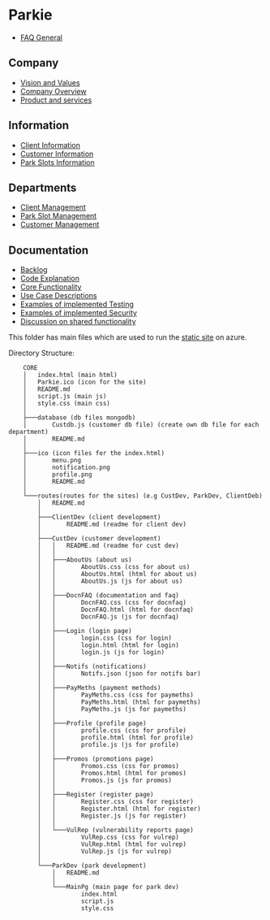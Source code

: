 # Parkie

* [FAQ General](https://github.com/P4RKI3/.github/wiki#faq-general)

## Company

* [Vision and Values](https://github.com/P4RKI3/.github/wiki/Company#vision-and-values)
* [Company Overview](https://github.com/P4RKI3/.github/wiki/Company#company-overview)
* [Product and services](https://github.com/P4RKI3/.github/wiki/Company#product-and-services)

## Information

* [Client Information](https://github.com/P4RKI3/.github/wiki/Information#client-information)
* [Customer Information](https://github.com/P4RKI3/.github/wiki/Information#customer-information)
* [Park Slots Information](https://github.com/P4RKI3/.github/wiki/Information#park-slots-information)

## Departments

* [Client Management](https://github.com/P4RKI3/.github/wiki/Departments#client-management)
* [Park Slot Management](https://github.com/P4RKI3/.github/wiki/Departments#park-slot-management)
* [Customer Management](https://github.com/P4RKI3/.github/wiki/Departments#customer-management)

## Documentation

* [Backlog](https://github.com/P4RKI3/.github/wiki/Documentation#backlog)
* [Code Explanation](https://github.com/P4RKI3/.github/wiki/Documentation#code-explanation)
* [Core Functionality](https://github.com/P4RKI3/.github/wiki/Documentation#core-functionality)
* [Use Case Descriptions](https://github.com/P4RKI3/.github/wiki/Documentation#use-case-descriptions)
* [Examples of implemented Testing](https://github.com/P4RKI3/.github/wiki/Documentation#examples-of-implemented-testing)
* [Examples of implemented Security](https://github.com/P4RKI3/.github/wiki/Documentation#examples-of-implemented-security)
* [Discussion on shared functionality](https://github.com/P4RKI3/.github/wiki/Documentation#discussion-on-shared-functionality)

This folder has main files which are used to run the [static site](www.parkie.app) on azure.

Directory Structure:

        CORE
        │   index.html (main html)
        │   Parkie.ico (icon for the site)
        │   README.md 
        │   script.js (main js)
        │   style.css (main css)
        │
        ├───database (db files mongodb)
        │       Custdb.js (customer db file) (create own db file for each department)
        │       README.md
        │
        ├───ico (icon files for the index.html)
        │       menu.png
        │       notification.png
        │       profile.png
        │       README.md
        │
        └───routes(routes for the sites) (e.g CustDev, ParkDev, ClientDeb)
            │   README.md
            │
            ├───ClientDev (client development)
            │       README.md (readme for client dev)
            │
            ├───CustDev (customer development)
            │   │   README.md (readme for cust dev)
            │   │
            │   ├───AboutUs (about us)
            │   │       AboutUs.css (css for about us)
            │   │       AboutUs.html (html for about us)
            │   │       AboutUs.js (js for about us)
            │   │
            │   ├───DocnFAQ (documentation and faq)
            │   │       DocnFAQ.css (css for docnfaq)
            │   │       DocnFAQ.html (html for docnfaq)
            │   │       DocnFAQ.js (js for docnfaq)
            │   │
            │   ├───Login (login page)
            │   │       login.css (css for login)
            │   │       login.html (html for login)
            │   │       login.js (js for login)
            │   │
            │   ├───Notifs (notifications)
            │   │       Notifs.json (json for notifs bar)
            │   │
            │   ├───PayMeths (payment methods)
            │   │       PayMeths.css (css for paymeths)
            │   │       PayMeths.html (html for paymeths)
            │   │       PayMeths.js (js for paymeths)
            │   │
            │   ├───Profile (profile page)
            │   │       profile.css (css for profile)
            │   │       profile.html (html for profile)
            │   │       profile.js (js for profile)
            │   │
            │   ├───Promos (promotions page)
            │   │       Promos.css (css for promos)
            │   │       Promos.html (html for promos)
            │   │       Promos.js (js for promos)
            │   │
            │   ├───Register (register page)
            │   │       Register.css (css for register)
            │   │       Register.html (html for register)
            │   │       Register.js (js for register)
            │   │
            │   └───VulRep (vulnerability reports page)
            │           VulRep.css (css for vulrep)
            │           VulRep.html (html for vulrep)
            │           VulRep.js (js for vulrep)
            │
            └───ParkDev (park development)
                │   README.md
                │
                └───MainPg (main page for park dev)
                        index.html
                        script.js
                        style.css
